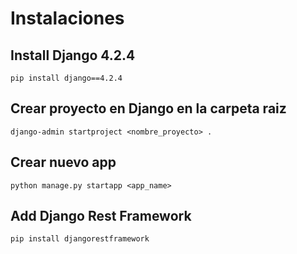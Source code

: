 
# Instalaciones

## Install Django 4.2.4
```pip install django==4.2.4```

## Crear proyecto en Django en la carpeta raiz
```django-admin startproject <nombre_proyecto> . ```

## Crear nuevo app
```python manage.py startapp <app_name>```

## Add Django Rest Framework
```pip install djangorestframework```